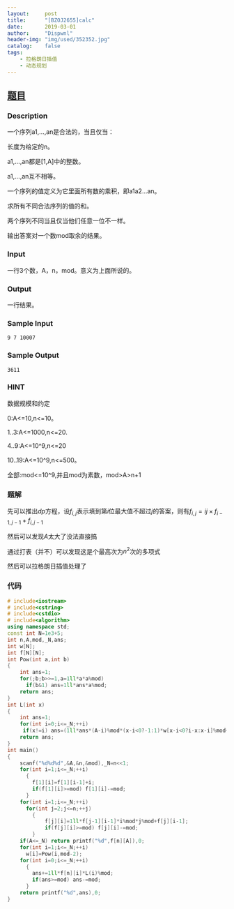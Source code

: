 ```yaml
---
layout:		post
title:		"[BZOJ2655]calc"
date:		2019-03-01
author:		"Dispwnl"
header-img:	"img/used/352352.jpg"
catalog:	false
tags:
    - 拉格朗日插值
    - 动态规划
---
```


## [题目](https://www.lydsy.com/JudgeOnline/problem.php?id=2655)

### Description

一个序列a1,...,an是合法的，当且仅当：

长度为给定的n。

a1,...,an都是[1,A]中的整数。

a1,...,an互不相等。

一个序列的值定义为它里面所有数的乘积，即a1a2...an。

求所有不同合法序列的值的和。

两个序列不同当且仅当他们任意一位不一样。

输出答案对一个数mod取余的结果。

### Input

一行3个数，A，n，mod。意义为上面所说的。

### Output

一行结果。

### Sample Input
```plain
9 7 10007
```
### Sample Output
```plain
3611
```
### HINT

数据规模和约定

0:A<=10,n<=10。

1..3:A<=1000,n<=20.

4..9:A<=10^9,n<=20

10..19:A<=10^9,n<=500。

全部:mod<=10^9,并且mod为素数，mod>A>n+1

### 题解

先可以推出$dp$方程，设$f_{i,j}$表示填到第$i$位最大值不超过$j$的答案，则有$f_{i,j}=ij\times f_{i-1,j-1}+f_{i,j-1}$

然后可以发现$A$太大了没法直接搞

通过打表（并不）可以发现这是个最高次为$n^2$次的多项式

然后可以拉格朗日插值处理了

### 代码

```c++
# include<iostream>
# include<cstring>
# include<cstdio>
# include<algorithm>
using namespace std;
const int N=1e3+5;
int n,A,mod,_N,ans;
int w[N];
int f[N][N];
int Pow(int a,int b)
{
	int ans=1;
	for(;b;b>>=1,a=1ll*a*a%mod)
	  if(b&1) ans=1ll*ans*a%mod;
	return ans;
}
int L(int x)
{
	int ans=1;
	for(int i=0;i<=_N;++i)
	 if(x!=i) ans=(1ll*ans*(A-i)%mod*(x-i<0?-1:1)*w[x-i<0?i-x:x-i]%mod+mod)%mod;
	return ans;
}
int main()
{
	scanf("%d%d%d",&A,&n,&mod),_N=n<<1;
	for(int i=1;i<=_N;++i)
	  {
	  	f[1][i]=f[1][i-1]+i;
	  	if(f[1][i]>=mod) f[1][i]-=mod;
	  }
	for(int i=1;i<=_N;++i)
	  for(int j=2;j<=n;++j)
	  	{
	  		f[j][i]=1ll*f[j-1][i-1]*i%mod*j%mod+f[j][i-1];
	  		if(f[j][i]>=mod) f[j][i]-=mod;
		}
	if(A<=_N) return printf("%d",f[n][A]),0;
	for(int i=1;i<=_N;++i)
	  w[i]=Pow(i,mod-2);
	for(int i=0;i<=_N;++i)
	  {
	  	ans+=1ll*f[n][i]*L(i)%mod;
	  	if(ans>=mod) ans-=mod;
	  }
	return printf("%d",ans),0;
}
```

